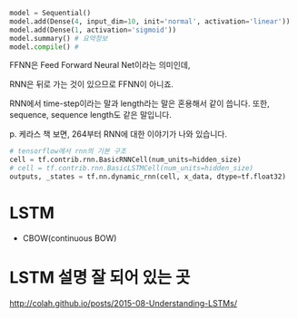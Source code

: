 ```python
model = Sequential()
model.add(Dense(4, input_dim=10, init='normal', activation='linear'))
model.add(Dense(1, activation='sigmoid'))
model.summary() # 요약정보
model.compile() # 
```

FFNN은 Feed Forward Neural Net이라는 의미인데,

RNN은 뒤로 가는 것이 있으므로 FFNN이 아니죠.

RNN에서 time-step이라는 말과 length라는 말은 혼용해서 같이 씁니다. 또한, sequence, sequence length도 같은 말입니다.

p. 케라스 책 보면, 264부터 RNN에 대한 이야기가 나와 있습니다.



```python
# tensorflow에서 rnn의 기본 구조
cell = tf.contrib.rnn.BasicRNNCell(num_units=hidden_size)
# cell = tf.contrib.rnn.BasicLSTMCell(num_units=hidden_size)
outputs, _states = tf.nn.dynamic_rnn(cell, x_data, dtype=tf.float32)
```



# LSTM

- CBOW(continuous BOW)

# LSTM 설명 잘 되어 있는 곳

 http://colah.github.io/posts/2015-08-Understanding-LSTMs/ 